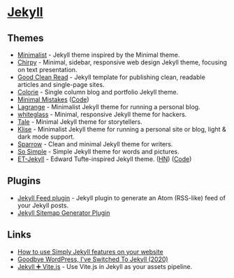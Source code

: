 # [Jekyll](https://jekyllrb.com/)

## Themes

- [Minimalist](https://github.com/BDHU/minimalist) - Jekyll theme inspired by the Minimal theme.
- [Chirpy](https://github.com/cotes2020/jekyll-theme-chirpy/) - Minimal, sidebar, responsive web design Jekyll theme, focusing on text presentation.
- [Good Clean Read](https://github.com/adueck/good-clean-read) - Jekyll template for publishing clean, readable articles and single-page sites.
- [Colorie](https://github.com/ronv/colorie) - Single column blog and portfolio Jekyll theme.
- [Minimal Mistakes](https://mademistakes.com/work/minimal-mistakes-jekyll-theme/) ([Code](https://github.com/mmistakes/minimal-mistakes))
- [Lagrange](https://github.com/LeNPaul/Lagrange) - Minimalist Jekyll theme for running a personal blog.
- [whiteglass](https://github.com/yous/whiteglass) - Minimal, responsive Jekyll theme for hackers.
- [Tale](https://github.com/chesterhow/tale) - Minimal Jekyll theme for storytellers.
- [Klise](https://github.com/piharpi/jekyll-klise) - Minimalist Jekyll theme for running a personal site or blog, light & dark mode support.
- [Sparrow](https://github.com/lingxz/sparrow) - Clean and minimal Jekyll theme for writers.
- [So Simple](https://github.com/mmistakes/so-simple-theme) - Simple Jekyll theme for words and pictures.
- [ET-Jekyll](https://et-jekyll.netlify.app/) - Edward Tufte-inspired Jekyll theme. ([HN](https://news.ycombinator.com/item?id=27407264)) ([Code](https://github.com/bradleytaunt/ET-Jekyll))

## Plugins

- [Jekyll Feed plugin](https://github.com/jekyll/jekyll-feed) - Jekyll plugin to generate an Atom (RSS-like) feed of your Jekyll posts.
- [Jekyll Sitemap Generator Plugin](https://github.com/jekyll/jekyll-sitemap)

## Links

- [How to use Simply Jekyll features on your website](https://simply-jekyll.netlify.app/posts/how-to-use-simply-jekyll-features-on-your-website)
- [Goodbye WordPress, I've Switched To Jekyll (2020)](https://kevq.uk/goodbye-wordpress-switched-to-jekyll/)
- [Jekyll ➕ Vite.js](https://github.com/ElMassimo/jekyll-vite) - Use Vite.js in Jekyll as your assets pipeline.
